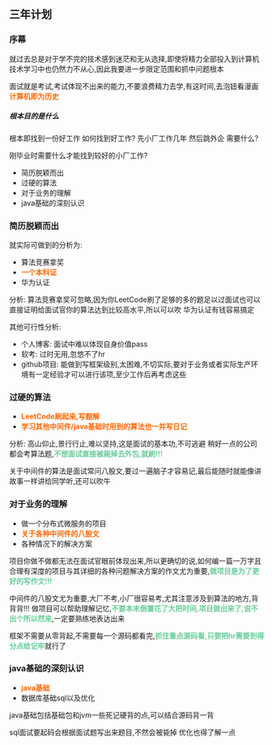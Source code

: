 ## 三年计划


### 序幕
就过去总是对于学不完的技术感到迷茫和无从选择,即使将精力全部投入到计算机技术学习中也仍然力不从心,因此我要进一步限定范围和抓中问题根本

面试就是考试,考试体现不出来的能力,不要浪费精力去学,有这时间,去泡妞看漫画
<font color=#FF6666* style=" font-weight:bold;">计算机即为历史</font>


##### 根本目的是什么
根本即找到一份好工作
如何找到好工作?
先小厂工作几年
然后跳外企
需要什么?

刚毕业时需要什么才能找到较好的小厂工作?

- 简历脱颖而出
- 过硬的算法
- 对于业务的理解
- java基础的深刻认识


### 简历脱颖而出
就实际可做到的分析为:

- 算法竞赛拿奖
- <font color=#FF6666* style=" font-weight:bold;">一个本科证</font>
- 华为认证

分析:
算法竞赛拿奖可忽略,因为你LeetCode刷了足够的多的题足以过面试也可以直接证明给面试官你的算法达到比较高水平,所以可以吹
华为认证有钱容易搞定

其他可行性分析:
- 个人博客: 面试中难以体现自身价值pass
- 软考: 过时无用,忽悠不了hr
- github项目: 能做到写框架级别,太困难,不切实际,要对于业务或者实际生产环境有一定经验才可以进行该项,至少工作后再考虑这些


### 过硬的算法
- <font color=#FF6666* style=" font-weight:bold;">LeetCode刷起来,写题解</font>
- <font color=#FF6666* style=" font-weight:bold;">学习其他中间件/java基础时用到的算法也一并写日记</font>

分析:
高山仰止,景行行止,难以坚持,这是面试的基本功,不可逃避
稍好一点的公司都会考算法题,<font color=#66CC99 style=" font-weight:bold;">不想面试直接被毙掉去外包,就刷!!!</font>

关于中间件的算法是面试常问八股文,要过一遍脑子才容易记,最后能随时就能像讲故事一样讲给同学听,还可以吹牛


### 对于业务的理解
- 做一个分布式微服务的项目
- <font color=#FF6666* style=" font-weight:bold;">关于各种中间件的八股文</font>
- 各种情况下的解决方案

项目你做不做都无法在面试官眼前体现出来,所以更确切的说,如何编一篇一万字且合理有深度的项目与其详细的各种问题解决方案的作文尤为重要,<font color=#66CC99 style=" font-weight:bold;">做项目是为了更好的写作文!!!</font>

中间件的八股文尤为重要,大厂不考,小厂很容易考,尤其注意涉及到算法的地方,背背背!!!
做项目可以帮助理解记忆,<font color=#66CC99 style=" font-weight:bold;">不要本末倒置花了大把时间,项目做出来了,说不出个所以然来</font>,一定要熟练地表达出来

框架不需要从零背起,不需要每一个源码都看完,<font color=#66CC99 style=" font-weight:bold;">抓住重点源码看,只要把hr需要到得分点给记牢</font>就行了

###  java基础的深刻认识
- <font color=#FF6666* style=" font-weight:bold;">java基础</font>
- 数据库基础sql以及优化


java基础包括基础包和jvm一些死记硬背的点,可以结合源码背一背

sql面试要起码会根据面试题写出来题目,不然会被毙掉
优化也得了解一点